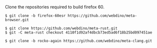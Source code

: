 Clone the repositories required to build firefox 60.

```
$ git clone -b firefox-60esr https://github.com/webdino/meta-browser.git

$ git clone https://github.com/webdino/meta-rust.git
$ git -C meta-rust checkout 4110f1d92af4dbcb73ed5ad6f18b25bd097451ae

$ git clone -b rocko-again https://github.com/webdino/meta-clang.git
```
